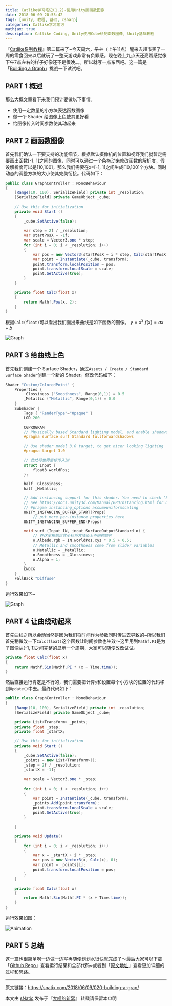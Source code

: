 ```yaml
---
title: Catlike学习笔记(1.2)-使用Unity画函数图像
date: 2018-06-09 20:55:42
tags: [unity, 教程, 基础, csharp]
categories: Catlike学习笔记
mathjax: true
description: Catlike Coding, Unity使用Cube绘制函数图像, Unity基础教程
---
```


『[Catlike系列教程](https://catlikecoding.com/unity/tutorials/)』第二篇来了~今天周六，~~早上~~（上午11点）醒来去超市买了一周的零食回来以后就玩了一整天游戏非常有负罪感。现在晚上九点天还亮着感觉像下午7点左右的样子好像还不是很晚。。。所以就写一点东西吧。这一篇是「[Building a Graph](https://catlikecoding.com/unity/tutorials/basics/building-a-graph/)」挑战一下试试吧。

<!--more-->

## PART 1 概述

那么大概文章看下来我们预计要做以下事情。

* 使用一定数量的小方块表达函数图像
* 做一个 Shader 给图像上色使其更好看
* 给图像传入时间参数使其动起来

## PART 2 画函数图像

首先我们确认一下要支持的功能细节，根据默认摄像机的位置和视野我们就暂定需要画出函数[-1. 1]之间的图像，同时可以通过一个条拖动来修改函数的解析度，假设解析度可以是[10,100]，那么我们需要在x=[-1, 1]之间生成[10,100]个方块。同时动态的调整方块的大小使其完美衔接。代码如下：

```csharp
public class GraphController : MonoBehaviour
{
	[Range(10, 100), SerializeField] private int _resolution;
	[SerializeField] private GameObject _cube;
	
	// Use this for initialization
	private void Start ()
	{
		_cube.SetActive(false);
		
		var step = 2f / _resolution;
		var startPosX = -1f;
		var scale = Vector3.one * step;
		for (int i = 0; i < _resolution; i++)
		{
			var pos = new Vector3(startPosX + i * step, Calc(startPosX + i * step), 0);
			var point = Instantiate(_cube, transform);
			point.transform.localPosition = pos;
			point.transform.localScale = scale;
			point.SetActive(true);
		}
	}

	private float Calc(float x)
	{
		return Mathf.Pow(x, 2);
	}
}
```

根据`Calc(float)`可以看出我们画出来曲线是如下函数的图像。 $y=x^2$ $f(x)=ax+b$

![Graph](http://ojgpkbakj.bkt.clouddn.com/2018061001.png)

## PART 3 给曲线上色

首先我们创建一个 Surface Shader，通过`Assets / Create / Standard Surface Shader`创建一个新的 Shader。修改代码如下：

```c
Shader "Custom/ColoredPoint" {
	Properties {
		_Glossiness ("Smoothness", Range(0,1)) = 0.5
		_Metallic ("Metallic", Range(0,1)) = 0.0
	}
	SubShader {
		Tags { "RenderType"="Opaque" }
		LOD 200

		CGPROGRAM
		// Physically based Standard lighting model, and enable shadows on all light types
		#pragma surface surf Standard fullforwardshadows

		// Use shader model 3.0 target, to get nicer looking lighting
		#pragma target 3.0
        
        // 此处将世界坐标传入IN
		struct Input {
			float3 worldPos;
		};

		half _Glossiness;
		half _Metallic;

		// Add instancing support for this shader. You need to check 'Enable Instancing' on materials that use the shader.
		// See https://docs.unity3d.com/Manual/GPUInstancing.html for more information about instancing.
		// #pragma instancing_options assumeuniformscaling
		UNITY_INSTANCING_BUFFER_START(Props)
			// put more per-instance properties here
		UNITY_INSTANCING_BUFFER_END(Props)

		void surf (Input IN, inout SurfaceOutputStandard o) {
		    // 在这里根据世界坐标将方块染上不同的颜色
		    o.Albedo.rgb = IN.worldPos.xyz * 0.5 + 0.5;
			// Metallic and smoothness come from slider variables
			o.Metallic = _Metallic;
			o.Smoothness = _Glossiness;
			o.Alpha = 1;
		}
		ENDCG
	}
	FallBack "Diffuse"
}

```

运行效果如下~

![Graph](http://ojgpkbakj.bkt.clouddn.com/2018061002.png)

## PART 4 让曲线动起来

首先曲线之所以会动当然是因为我们将时间作为参数同时传进去导致的~所以我们首先稍微改一下`Calc(float)`这个函数让时间参数也生效～这里用到`Mathf.PI`是为了图像从[-1, 1]之间完整的显示一个周期，大家可以随便改改试试。

```csharp
private float Calc(float x)
{
	return Mathf.Sin(Mathf.PI * (x + Time.time));
}
```

然后直接运行肯定是不行的，我们需要把计算`y`和设置每个小方块的位置的代码移到`Update()`中去。最终代码如下：

```csharp
public class GraphController : MonoBehaviour
{
	[Range(10, 100), SerializeField] private int _resolution;
	[SerializeField] private GameObject _cube;
	
	private List<Transform> _points;
	private float _step;
	private float _startX;
	
	// Use this for initialization
	private void Start ()
	{
		_cube.SetActive(false);
		_points = new List<Transform>();
		_step = 2f / _resolution;
		_startX = -1f;
		
		var scale = Vector3.one * _step;
		
		for (int i = 0; i < _resolution; i++)
		{
			var point = Instantiate(_cube, transform);
			_points.Add(point.transform);
			point.transform.localScale = scale;
			point.SetActive(true);
		}
		
	}

	private void Update()
	{
		for (int i = 0; i < _resolution; i++)
		{
			var x = _startX + i * _step;
			var pos = new Vector3(x, Calc(x), 0);
			var point = _points[i];
			point.transform.localPosition = pos;
		}
	}

	private float Calc(float x)
	{
		return Mathf.Sin(Mathf.PI * (x + Time.time));
	}
}

```

运行效果如图：

![Animation](http://ojgpkbakj.bkt.clouddn.com/2018061003.gif)

## PART 5 总结

这一篇也很简单啊一边做一边写再随便划划水很快就完成了～最后大家可以下载「[Github Repo](https://github.com/sNaticY/CatlikePractice)」查看运行结果和全部代码~或者到「[原文地址](https://catlikecoding.com/unity/tutorials/basics/building-a-graph/)」查看更加详细的过程和思路。

------

原文链接：https://snatix.com/2018/06/09/020-building-a-grap/

本文由 [sNatic](https://github.com/sNaticY) 发布于『[大喵的新窝](https://snatix.com)』 转载请保留本申明